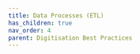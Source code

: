 ```yaml
---
title: Data Processes (ETL)
has_children: true
nav_order: 4
parent: Digitisation Best Practices
---
```


